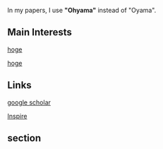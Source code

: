   

<!-- <style>
/* このページ専用のスタイル */
body {
  background-color: #000;   /* 背景を黒に */
  color: #fff;              /* 文字を白にしないと読めなくなるので注意 */
}
</style> -->

In my papers, I use **"Ohyama"** instead of "Oyama".

## Main Interests

<a href="pages/hoge.md">hoge</a>

[hoge](pages/hoge.md)

<!-- A. Families of many-body systems

B. Tensor network representations
B.1. geometric aspects
B.2. higher categorical aspects -->


## Links

[google scholar](https://scholar.google.co.jp/citations?user=Z-Ex2ZMAAAAJ&hl=en)  

[Inspire](https://inspirehep.net/authors/2090932)

## section

